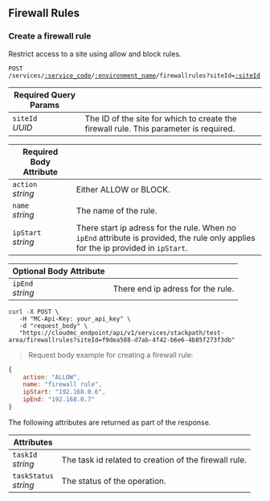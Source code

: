 ## Firewall Rules

### Create a firewall rule

Restrict access to a site using allow and block rules.

<code>POST /services/<a href="#administration-service-connections">:service_code</a>/<a href="#administration-environments">:environment_name</a>/firewallrules?siteId=<a href="#stackpath-sites">:siteId</a></code>

Required Query Params | &nbsp;
---- | -----------
`siteId`<br/>*UUID* | The ID of the site for which to create the firewall rule. This parameter is required.

Required Body Attribute | &nbsp;
------------------------| -----------
`action`<br/>*string* | Either ALLOW or BLOCK.
`name`<br/>*string* | The name of the rule.
`ipStart`<br/>*string* | There start ip adress for the rule. When no `ipEnd` attribute is provided, the rule only applies for the ip provided in `ipStart`.

Optional Body Attribute | &nbsp;
----------------------- | -----------
`ipEnd`<br/>*string* | There end ip adress for the rule.


```shell
curl -X POST \
   -H "MC-Api-Key: your_api_key" \
   -d "request_body" \
   "https://cloudmc_endpoint/api/v1/services/stackpath/test-area/firewallrules?siteId=f9dea588-d7ab-4f42-b6e6-4b85f273f3db"
```
> Request body example for creating a firewall rule:

```js
{
    action: "ALLOW",
    name: "firewall rule",
    ipStart: "192.168.0.6",
    ipEnd: "192.168.0.7"
}
```

The following attributes are returned as part of the response.

Attributes | &nbsp;
------- | -----------
`taskId` <br/>*string* | The task id related to creation of the firewall rule.
`taskStatus` <br/>*string* | The status of the operation.
